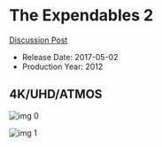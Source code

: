 # The Expendables 2

[Discussion Post](https://www.avsforum.com/threads/bass-eq-for-filtered-movies.2995212/post-58246674)

* Release Date: 2017-05-02
* Production Year: 2012

## 4K/UHD/ATMOS

![img 0](https://i.imgur.com/ClOeWMO.jpg)

![img 1](https://i.imgur.com/yH6SrLL.png)


